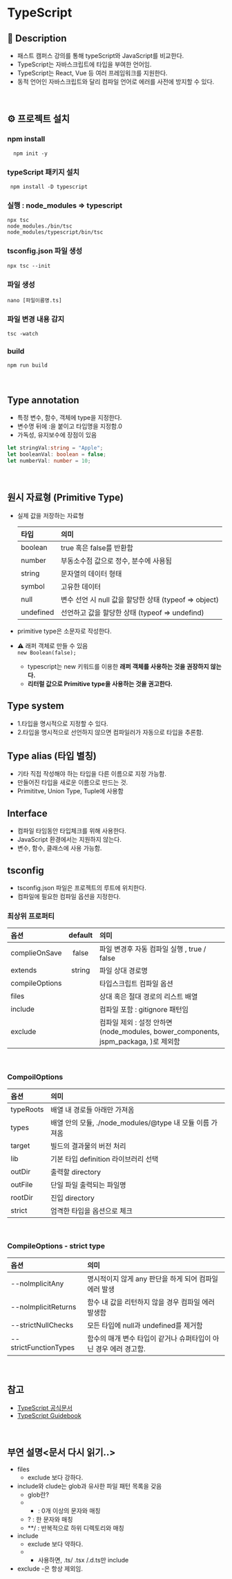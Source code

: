 # TypeScript 

## 🔦 Description 
- 패스트 캠퍼스 강의를 통해 typeScript와 JavaScript를 비교한다.
- TypeScript는 자바스크립트에 타입을 부여한 언어임.
- TypeScript는 React, Vue 등 여러 프레임워크를 지원한다.
- 동적 언어인 자바스크립트와 달리 컴파일 언어로 에러를 사전에 방지할 수 있다.

<br />

## ⚙️ 프로젝트 설치

### npm install 

```
  npm init -y
```

### typeScript 패키지 설치

```
 npm install -D typescript
```

### 실행 : node_modules => typescript

```
npx tsc
node_modules./bin/tsc
node_modules/typescript/bin/tsc
```
### tsconfig.json 파일 생성

```
npx tsc --init
```

### 파일 생성  

```
nano [파일이름명.ts]
```

### 파일 변경 내용 감지 

``` 
tsc -watch 
```

### build

```
npm run build
```
<br />

## Type annotation
- 특정 변수, 함수, 객체에 type을 지정한다.
- 변수명 뒤에 :을 붙이고 타입명을 지정함.0
- 가독성, 유지보수에 장점이 있음 

```typescript
let stringVal:string = "Apple";
let booleanVal: boolean = false;
let numberVal: number = 10;
```
<br />

## 원시 자료형 (Primitive Type)
- 실제 값을 저장하는 자료형

  타입 | 의미  
  |:---|:---|
  boolean |  true 혹은 false를 반환함
  number | 부동소수점 값으로 정수, 분수에 사용됨
  string | 문자열의 데이터 형태
  symbol | 고유한 데이터
  null | 변수 선언 시 null 값을 할당한 상태 (typeof =>  object)
  undefined | 선언하고 값을 할당한 상태 (typeof => undefind)

- primitive type은 소문자로 작성한다.
-  ⚠️ 래퍼 객체로 만들 수 있음 <br />
    `new Boolean(false);`
    - typescript는 new 키워드를 이용한 **래퍼 객체를 사용하는 것을
      권장하지 않는다.**
    - **리터럴 값으로 Primitive type을 사용하는 것을 권고한다.**

## Type system
- 1.타입을 명시적으로 지정할 수 있다.
- 2.타입을 명시적으로 선언하지 않으면 컴파일러가 자동으로 타입을 추론함.

## Type alias (타입 별칭)
- 기타 직접 작성해야 하는 타입을 다른 이름으로 지정 가능함.
- 만들어진 타입을 새로운 이름으로 만드는 것.
- Primititve, Union Type, Tuple에 사용함

## Interface 
- 컴파일 타임동안 타입체크를 위해 사용한다.
- JavaScript 환경에서는 지원하지 않는다.
- 변수, 함수, 클래스에 사용 가능함.


## tsconfig 
- tsconfig.json 파일은 프로젝트의 루트에 위치한다.
- 컴파일에 필요한 컴파일 옵션을 지정한다.

### 최상위 프로퍼티 

옵션 | default |의미  
|:---|:---:|:---
complieOnSave | false | 파일 변경후 자동 컴파일 실행 , true / false 
extends | string | 파일 상대 경로명
compileOptions | | 타입스크립트 컴파일 옵션
files |  |상대 혹은 절대 경로의 리스트 배열
include |  | 컴파일 포함 : gitignore 패턴임
exclude | | 컴파일 제외 : 설정 안하면 (node_modules, bower_components, jspm_packaga, <outDir>)로 제외함 
<br />

### CompoilOptions
옵션 | 의미  
|:---|:---|
typeRoots | 배열 내 경로들 아래만 가져옴
types | 배열 안의 모듈, ./node_modules/@type 내 모듈 이름 가져옴 
target| 빌드의 결과물의 버전 처리
lib | 기본 타입 definition 라이브러리 선택
outDir | 출력할 directory
outFile | 단일 파일 출력되는 파일명
rootDir | 진입 directory
strict | 엄격한 타입을 옵션으로 체크
<br />

### CompileOptions - strict type
옵션 | 의미  
|:---|:---|
--nolmplicitAny | 명시적이지 않게 any 판단을 하게 되어 컴파일 에러 발생
--nolmplicitReturns | 함수 내 값을 리턴하지 않을 경우 컴파일 에러 발생함
--strictNullChecks | 모든 타입에 null과 undefined를 제거함
--strictFunctionTypes | 함수의 매개 변수 타입이 같거나 슈퍼타입이 아닌 경우 에러 경고함.
<br />

## 참고 
- [TypeScript 공식문서](https://www.typescriptlang.org)
- [TypeScript Guidebook](https://yamoo9.gitbook.io)

<br />

## 부연 설명<문서 다시 읽기..>

- files 
  - exclude 보다 강하다.
- include와 clude는 glob과 유사한 파일 패턴 목록을 갖음
  * glob란? 
  - * : 0개 이상의 문자와 매칭
  - ? : 한 문자와 매칭
  - **/ : 반복적으로 하위 디렉토리와 매칭
- include 
  - exclude 보다 약하다.
  - * 사용하면, .ts/ .tsx /.d.ts만 include
- exclude
  -<outDir>은 항상 제외임.